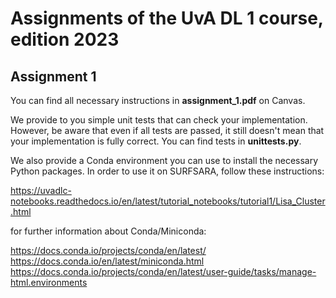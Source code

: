 # Assignments of the UvA DL 1 course, edition 2023

## Assignment 1

You can find all necessary instructions in **assignment_1.pdf** on Canvas.

We provide to you simple unit tests that can check your implementation. However, be aware that even if all tests are passed, it still doesn't mean that your implementation is fully correct. You can find tests in **unittests.py**. 

We also provide a Conda environment you can use to install the necessary Python packages. 
In order to use it on SURFSARA, follow these instructions:

https://uvadlc-notebooks.readthedocs.io/en/latest/tutorial_notebooks/tutorial1/Lisa_Cluster.html
    
for further information about Conda/Miniconda:

https://docs.conda.io/projects/conda/en/latest/
https://docs.conda.io/en/latest/miniconda.html
https://docs.conda.io/projects/conda/en/latest/user-guide/tasks/manage-html.environments
